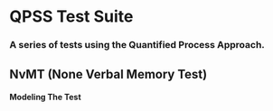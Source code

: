 QPSS Test Suite
===============
### A series of tests using the Quantified Process Approach.

NvMT (None Verbal Memory Test)
------------------------------
#### Modeling The Test
